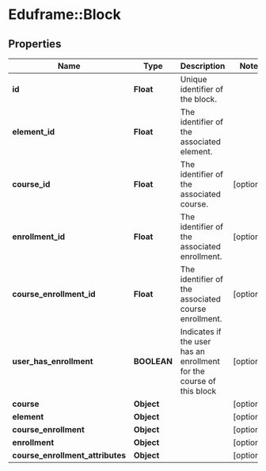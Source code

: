 # Eduframe::Block

## Properties
Name | Type | Description | Notes
------------ | ------------- | ------------- | -------------
**id** | **Float** | Unique identifier of the block. | 
**element_id** | **Float** | The identifier of the associated element. | 
**course_id** | **Float** | The identifier of the associated course. | [optional] 
**enrollment_id** | **Float** | The identifier of the associated enrollment. | [optional] 
**course_enrollment_id** | **Float** | The identifier of the associated course enrollment. | [optional] 
**user_has_enrollment** | **BOOLEAN** | Indicates if the user has an enrollment for the course of this block | [optional] 
**course** | **Object** |  | [optional] 
**element** | **Object** |  | [optional] 
**course_enrollment** | **Object** |  | [optional] 
**enrollment** | **Object** |  | [optional] 
**course_enrollment_attributes** | **Object** |  | [optional] 


